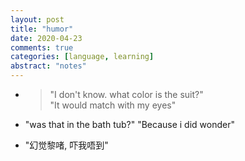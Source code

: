 ```yaml
---
layout: post
title: "humor"
date: 2020-04-23
comments: true
categories: [language, learning]
abstract: "notes"
---
```


*  > "I don't know. what color is the suit?"  
   > "It would match with my eyes"  

* "was that in the bath tub?"  "Because i did wonder"  

* "幻觉黎啫, 吓我唔到"  